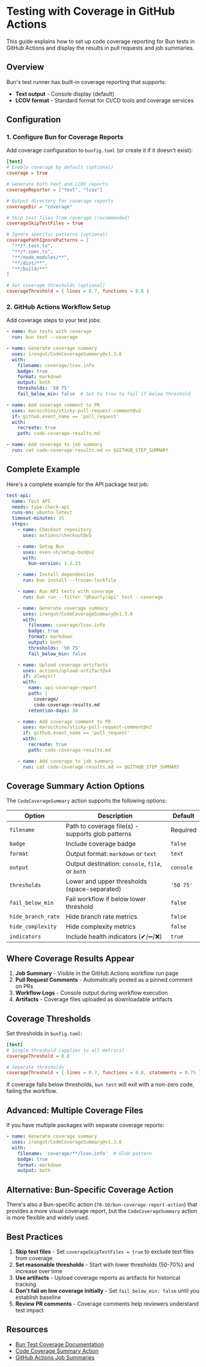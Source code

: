 # Testing with Coverage in GitHub Actions

This guide explains how to set up code coverage reporting for Bun tests in GitHub Actions and display the results in pull requests and job summaries.

## Overview

Bun's test runner has built-in coverage reporting that supports:
- **Text output** - Console display (default)
- **LCOV format** - Standard format for CI/CD tools and coverage services

## Configuration

### 1. Configure Bun for Coverage Reports

Add coverage configuration to `bunfig.toml` (or create it if it doesn't exist):

```toml
[test]
# Enable coverage by default (optional)
coverage = true

# Generate both text and LCOV reports
coverageReporter = ["text", "lcov"]

# Output directory for coverage reports
coverageDir = "coverage"

# Skip test files from coverage (recommended)
coverageSkipTestFiles = true

# Ignore specific patterns (optional)
coveragePathIgnorePatterns = [
  "**/*.test.ts",
  "**/*.spec.ts",
  "**/node_modules/**",
  "**/dist/**",
  "**/build/**"
]

# Set coverage thresholds (optional)
coverageThreshold = { lines = 0.7, functions = 0.8 }
```

### 2. GitHub Actions Workflow Setup

Add coverage steps to your test jobs:

```yaml
- name: Run tests with coverage
  run: bun test --coverage

- name: Generate coverage summary
  uses: irongut/CodeCoverageSummary@v1.3.0
  with:
    filename: coverage/lcov.info
    badge: true
    format: markdown
    output: both
    thresholds: '50 75'
    fail_below_min: false  # Set to true to fail if below threshold

- name: Add coverage comment to PR
  uses: marocchino/sticky-pull-request-comment@v2
  if: github.event_name == 'pull_request'
  with:
    recreate: true
    path: code-coverage-results.md

- name: Add coverage to job summary
  run: cat code-coverage-results.md >> $GITHUB_STEP_SUMMARY
```

## Complete Example

Here's a complete example for the API package test job:

```yaml
test-api:
  name: Test API
  needs: type-check-api
  runs-on: ubuntu-latest
  timeout-minutes: 15
  steps:
    - name: Checkout repository
      uses: actions/checkout@v5

    - name: Setup Bun
      uses: oven-sh/setup-bun@v2
      with:
        bun-version: 1.2.23

    - name: Install dependencies
      run: bun install --frozen-lockfile

    - name: Run API tests with coverage
      run: bun run --filter "@hourly/api" test --coverage

    - name: Generate coverage summary
      uses: irongut/CodeCoverageSummary@v1.3.0
      with:
        filename: coverage/lcov.info
        badge: true
        format: markdown
        output: both
        thresholds: '50 75'
        fail_below_min: false

    - name: Upload coverage artifacts
      uses: actions/upload-artifact@v4
      if: always()
      with:
        name: api-coverage-report
        path: |
          coverage/
          code-coverage-results.md
        retention-days: 30

    - name: Add coverage comment to PR
      uses: marocchino/sticky-pull-request-comment@v2
      if: github.event_name == 'pull_request'
      with:
        recreate: true
        path: code-coverage-results.md

    - name: Add coverage to job summary
      run: cat code-coverage-results.md >> $GITHUB_STEP_SUMMARY
```

## Coverage Summary Action Options

The `CodeCoverageSummary` action supports the following options:

| Option | Description | Default |
|--------|-------------|---------|
| `filename` | Path to coverage file(s) - supports glob patterns | Required |
| `badge` | Include coverage badge | `false` |
| `format` | Output format: `markdown` or `text` | `text` |
| `output` | Output destination: `console`, `file`, or `both` | `console` |
| `thresholds` | Lower and upper thresholds (space-separated) | `'50 75'` |
| `fail_below_min` | Fail workflow if below lower threshold | `false` |
| `hide_branch_rate` | Hide branch rate metrics | `false` |
| `hide_complexity` | Hide complexity metrics | `false` |
| `indicators` | Include health indicators (✔/➖/❌) | `true` |

## Where Coverage Results Appear

1. **Job Summary** - Visible in the GitHub Actions workflow run page
2. **Pull Request Comments** - Automatically posted as a pinned comment on PRs
3. **Workflow Logs** - Console output during workflow execution
4. **Artifacts** - Coverage files uploaded as downloadable artifacts

## Coverage Thresholds

Set thresholds in `bunfig.toml`:

```toml
[test]
# Single threshold (applies to all metrics)
coverageThreshold = 0.8

# Separate thresholds
coverageThreshold = { lines = 0.7, functions = 0.8, statements = 0.75 }
```

If coverage falls below thresholds, `bun test` will exit with a non-zero code, failing the workflow.

## Advanced: Multiple Coverage Files

If you have multiple packages with separate coverage reports:

```yaml
- name: Generate coverage summary
  uses: irongut/CodeCoverageSummary@v1.3.0
  with:
    filename: 'coverage/**/lcov.info'  # Glob pattern
    badge: true
    format: markdown
    output: both
```

## Alternative: Bun-Specific Coverage Action

There's also a Bun-specific action (`70-10/bun-coverage-report-action`) that provides a more visual coverage report, but the `CodeCoverageSummary` action is more flexible and widely used.

## Best Practices

1. **Skip test files** - Set `coverageSkipTestFiles = true` to exclude test files from coverage
2. **Set reasonable thresholds** - Start with lower thresholds (50-70%) and increase over time
3. **Use artifacts** - Upload coverage reports as artifacts for historical tracking
4. **Don't fail on low coverage initially** - Set `fail_below_min: false` until you establish baseline
5. **Review PR comments** - Coverage comments help reviewers understand test impact

## Resources

- [Bun Test Coverage Documentation](https://bun.com/docs/guides/test/coverage)
- [Code Coverage Summary Action](https://github.com/marketplace/actions/code-coverage-summary)
- [GitHub Actions Job Summaries](https://docs.github.com/en/actions/using-workflows/workflow-commands-for-github-actions#adding-a-job-summary)

